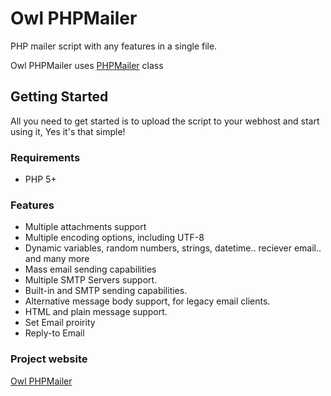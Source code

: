 # Owl PHPMailer

PHP mailer script with any features in a single file.

Owl PHPMailer uses [PHPMailer](https://github.com/PHPMailer/PHPMailer) class 

## Getting Started

All you need to get started is to upload the script to your webhost and start using it, Yes it's that simple!

### Requirements

- PHP 5+

### Features

* Multiple attachments support
* Multiple encoding options, including UTF-8
* Dynamic variables, random numbers, strings, datetime.. reciever email.. and many more
* Mass email sending capabilities
* Multiple SMTP Servers support.
* Built-in and SMTP sending capabilities.
* Alternative message body support, for legacy email clients.
* HTML and plain message support.
* Set Email proirity
* Reply-to Email


### Project website

[Owl PHPMailer](https://owlmailer.io)
